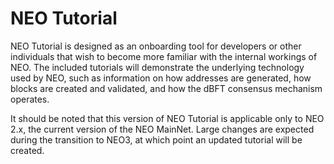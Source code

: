 # NEO Tutorial

NEO Tutorial is designed as an onboarding tool for developers or other individuals that wish to become more familiar with the internal workings of NEO. The included tutorials will demonstrate the underlying technology used by NEO, such as information on how addresses are generated, how blocks are created and validated, and how the dBFT consensus mechanism operates.

It should be noted that this version of NEO Tutorial is applicable only to NEO 2.x, the current version of the NEO MainNet. Large changes are expected during the transition to NEO3, at which point an updated tutorial will be created.

